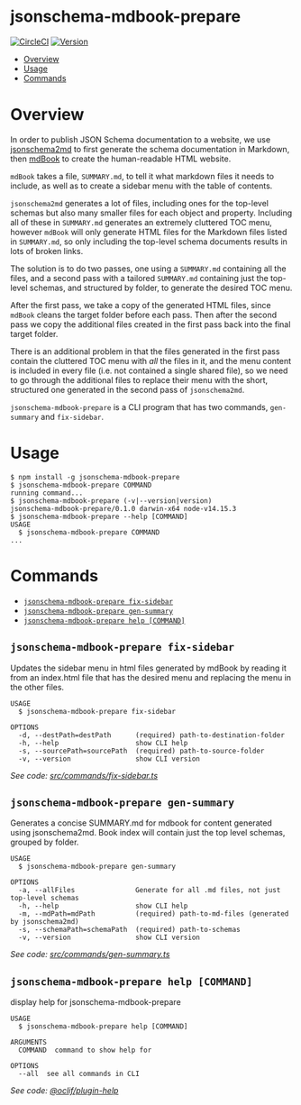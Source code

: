 jsonschema-mdbook-prepare
=========================

[![CircleCI](https://circleci.com/gh/teq0/jsonschema-mdbook-prepare.svg?style=shield)](https://circleci.com/gh/teq0/jsonschema-mdbook-prepare)
[![Version](https://img.shields.io/npm/v/jsonschema-mdbook-prepare.svg)](https://npmjs.org/package/jsonschema-mdbook-prepare)

<!-- toc -->
* [Overview](#overview)
* [Usage](#usage)
* [Commands](#commands)
<!-- tocstop -->
# Overview

In order to publish JSON Schema documentation to a website, we use [jsonschema2md](https://github.com/adobe/jsonschema2md) to first generate the schema documentation in Markdown, then [mdBook](https://github.com/rust-lang/mdBook) to create the human-readable HTML website.

`mdBook` takes a file, `SUMMARY.md`, to tell it what markdown files it needs to include, as well as to create a sidebar menu with the table of contents.

`jsonschema2md` generates a lot of files, including ones for the top-level schemas but also many smaller files for each object and property. Including all of these in `SUMMARY.md` generates an extremely cluttered TOC menu, however `mdBook` will only generate HTML files for the Markdown files listed in `SUMMARY.md`, so only including the top-level schema documents results in lots of broken links.

The solution is to do two passes, one using a `SUMMARY.md` containing all the files, and a second pass with a tailored `SUMMARY.md` containing just the top-level schemas, and structured by folder, to generate the desired TOC menu. 

After the first pass, we take a copy of the generated HTML files, since `mdBook` cleans the target folder before each pass. Then after the second pass we copy the additional files created in the first pass back into the final target folder.

There is an additional problem in that the files generated in the first pass contain the cluttered TOC menu with _all_ the files in it, and the menu content is included in every file (i.e. not contained a single shared file), so we need to go through the additional files to replace their menu with the short, structured one generated in the second pass of `jsonschema2md`.

`jsonschema-mdbook-prepare` is a CLI program that has two commands, `gen-summary` and `fix-sidebar`.

# Usage
<!-- usage -->
```sh-session
$ npm install -g jsonschema-mdbook-prepare
$ jsonschema-mdbook-prepare COMMAND
running command...
$ jsonschema-mdbook-prepare (-v|--version|version)
jsonschema-mdbook-prepare/0.1.0 darwin-x64 node-v14.15.3
$ jsonschema-mdbook-prepare --help [COMMAND]
USAGE
  $ jsonschema-mdbook-prepare COMMAND
...
```
<!-- usagestop -->
# Commands
<!-- commands -->
* [`jsonschema-mdbook-prepare fix-sidebar`](#jsonschema-mdbook-prepare-fix-sidebar)
* [`jsonschema-mdbook-prepare gen-summary`](#jsonschema-mdbook-prepare-gen-summary)
* [`jsonschema-mdbook-prepare help [COMMAND]`](#jsonschema-mdbook-prepare-help-command)

## `jsonschema-mdbook-prepare fix-sidebar`

Updates the sidebar menu in html files generated by mdBook by reading it from an index.html file that has the desired menu and replacing the menu in the other files.

```
USAGE
  $ jsonschema-mdbook-prepare fix-sidebar

OPTIONS
  -d, --destPath=destPath      (required) path-to-destination-folder
  -h, --help                   show CLI help
  -s, --sourcePath=sourcePath  (required) path-to-source-folder
  -v, --version                show CLI version
```

_See code: [src/commands/fix-sidebar.ts](https://github.com/teq0/jsonschema-mdbook-prepare/blob/v0.1.0/src/commands/fix-sidebar.ts)_

## `jsonschema-mdbook-prepare gen-summary`

Generates a concise SUMMARY.md for mdbook for content generated using jsonschema2md. Book index will contain just the top level schemas, grouped by folder.

```
USAGE
  $ jsonschema-mdbook-prepare gen-summary

OPTIONS
  -a, --allFiles               Generate for all .md files, not just top-level schemas
  -h, --help                   show CLI help
  -m, --mdPath=mdPath          (required) path-to-md-files (generated by jsonschema2md)
  -s, --schemaPath=schemaPath  (required) path-to-schemas
  -v, --version                show CLI version
```

_See code: [src/commands/gen-summary.ts](https://github.com/teq0/jsonschema-mdbook-prepare/blob/v0.1.0/src/commands/gen-summary.ts)_

## `jsonschema-mdbook-prepare help [COMMAND]`

display help for jsonschema-mdbook-prepare

```
USAGE
  $ jsonschema-mdbook-prepare help [COMMAND]

ARGUMENTS
  COMMAND  command to show help for

OPTIONS
  --all  see all commands in CLI
```

_See code: [@oclif/plugin-help](https://github.com/oclif/plugin-help/blob/v3.2.1/src/commands/help.ts)_
<!-- commandsstop -->
